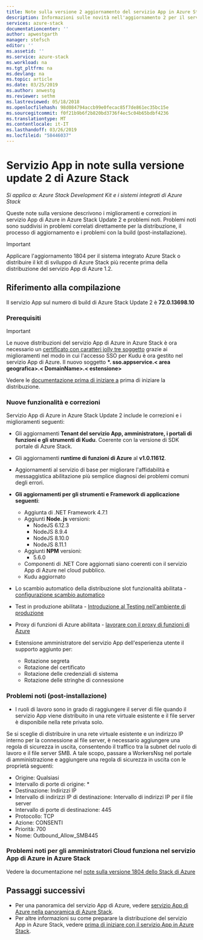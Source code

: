 ```yaml
---
title: Note sulla versione 2 aggiornamento del servizio App in Azure Stack | Microsoft Docs
description: Informazioni sulle novità nell'aggiornamento 2 per il servizio App in Azure Stack, i problemi noti e dove scaricare l'aggiornamento.
services: azure-stack
documentationcenter: ''
author: apwestgarth
manager: stefsch
editor: ''
ms.assetid: ''
ms.service: azure-stack
ms.workload: na
ms.tgt_pltfrm: na
ms.devlang: na
ms.topic: article
ms.date: 03/25/2019
ms.author: anwestg
ms.reviewer: sethm
ms.lastreviewed: 05/18/2018
ms.openlocfilehash: 98d084794accb99e0fecac85f7de861ec35bc15e
ms.sourcegitcommit: f0f21b9b6f2b820bd3736f4ec5c04b65bdbf4236
ms.translationtype: MT
ms.contentlocale: it-IT
ms.lasthandoff: 03/26/2019
ms.locfileid: "58446037"
---
```

# <a name="app-service-on-azure-stack-update-2-release-notes"></a>Servizio App in note sulla versione update 2 di Azure Stack

*Si applica a: Azure Stack Development Kit e i sistemi integrati di Azure Stack*

Queste note sulla versione descrivono i miglioramenti e correzioni in servizio App di Azure in Azure Stack Update 2 e problemi noti. Problemi noti sono suddivisi in problemi correlati direttamente per la distribuzione, il processo di aggiornamento e i problemi con la build (post-installazione).

> [!IMPORTANT]
> Applicare l'aggiornamento 1804 per il sistema integrato Azure Stack o distribuire il kit di sviluppo di Azure Stack più recente prima della distribuzione del servizio App di Azure 1.2.
>
>

## <a name="build-reference"></a>Riferimento alla compilazione

Il servizio App sul numero di build di Azure Stack Update 2 è **72.0.13698.10**

### <a name="prerequisites"></a>Prerequisiti

> [!IMPORTANT]
> Le nuove distribuzioni del servizio App di Azure in Azure Stack è ora necessario un [certificato con caratteri jolly tre soggetto](azure-stack-app-service-before-you-get-started.md#get-certificates) grazie ai miglioramenti nel modo in cui l'accesso SSO per Kudu è ora gestito nel servizio App di Azure. Il nuovo soggetto  **\*. sso.appservice.\< area geografica\>.\< DomainName\>.\< estensione\>**
>
>

Vedere le [documentazione prima di iniziare a](azure-stack-app-service-before-you-get-started.md) prima di iniziare la distribuzione.

### <a name="new-features-and-fixes"></a>Nuove funzionalità e correzioni

Servizio App di Azure in Azure Stack Update 2 include le correzioni e i miglioramenti seguenti:

- Gli aggiornamenti **Tenant del servizio App, amministratore, i portali di funzioni e gli strumenti di Kudu**. Coerente con la versione di SDK portale di Azure Stack.

- Gli aggiornamenti **runtime di funzioni di Azure** al **v1.0.11612**.

- Aggiornamenti al servizio di base per migliorare l'affidabilità e messaggistica abilitazione più semplice diagnosi dei problemi comuni degli errori.

- **Gli aggiornamenti per gli strumenti e Framework di applicazione seguenti**:
  - Aggiunta di .NET Framework 4.7.1
  - Aggiunti **Node. js** versioni:
    - NodeJS 6.12.3
    - NodeJS 8.9.4
    - NodeJS 8.10.0
    - NodeJS 8.11.1
  - Aggiunti **NPM** versioni:
    - 5.6.0
  - Componenti di .NET Core aggiornati siano coerenti con il servizio App di Azure nel cloud pubblico.
  - Kudu aggiornato

- Lo scambio automatico della distribuzione slot funzionalità abilitata - [configurazione scambio automatico](https://docs.microsoft.com/azure/app-service/deploy-staging-slots#configure-auto-swap)

- Test in produzione abilitata - [Introduzione al Testing nell'ambiente di produzione](https://azure.microsoft.com/resources/videos/introduction-to-azure-websites-testing-in-production-with-galin-iliev/)

- Proxy di funzioni di Azure abilitata - [lavorare con il proxy di funzioni di Azure](https://docs.microsoft.com/azure/azure-functions/functions-proxies)

- Estensione amministratore del servizio App dell'esperienza utente il supporto aggiunto per:
  - Rotazione segreta
  - Rotazione del certificato
  - Rotazione delle credenziali di sistema
  - Rotazione delle stringhe di connessione

### <a name="known-issues-post-installation"></a>Problemi noti (post-installazione)

- I ruoli di lavoro sono in grado di raggiungere il server di file quando il servizio App viene distribuito in una rete virtuale esistente e il file server è disponibile nella rete privata solo.

Se si sceglie di distribuire in una rete virtuale esistente e un indirizzo IP interno per la connessione al file server, è necessario aggiungere una regola di sicurezza in uscita, consentendo il traffico tra la subnet del ruolo di lavoro e il file server SMB. A tale scopo, passare a WorkersNsg nel portale di amministrazione e aggiungere una regola di sicurezza in uscita con le proprietà seguenti:
* Origine: Qualsiasi
* Intervallo di porte di origine: *
* Destinazione: Indirizzi IP
* Intervallo di indirizzi IP di destinazione: Intervallo di indirizzi IP per il file server
* Intervallo di porte di destinazione: 445
* Protocollo: TCP
* Azione: CONSENTI
* Priorità: 700
* Nome: Outbound_Allow_SMB445

### <a name="known-issues-for-cloud-admins-operating-azure-app-service-on-azure-stack"></a>Problemi noti per gli amministratori Cloud funziona nel servizio App di Azure in Azure Stack

Vedere la documentazione nel [note sulla versione 1804 dello Stack di Azure](azure-stack-update-1804.md)

## <a name="next-steps"></a>Passaggi successivi

- Per una panoramica del servizio App di Azure, vedere [servizio App di Azure nella panoramica di Azure Stack](azure-stack-app-service-overview.md).
- Per altre informazioni su come preparare la distribuzione del servizio App in Azure Stack, vedere [prima di iniziare con il servizio App in Azure Stack](azure-stack-app-service-before-you-get-started.md).
